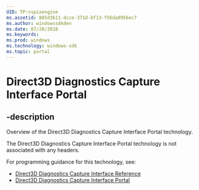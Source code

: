 ```yaml
---
UID: TP:vspixengine
ms.assetid: 885d3b11-dcce-371d-bf13-f56da0956ec7
ms.author: windowssdkdev
ms.date: 07/20/2018
ms.keywords: 
ms.prod: windows
ms.technology: windows-sdk
ms.topic: portal
---
```


# Direct3D Diagnostics Capture Interface Portal

## -description

Overview of the Direct3D Diagnostics Capture Interface Portal technology.

The Direct3D Diagnostics Capture Interface Portal technology is not associated with any headers.

For programming guidance for this technology, see:
* [Direct3D Diagnostics Capture Interface Reference](https://msdn.microsoft.com/en-us/library/windows/desktop/bb232917(v=vs.85).aspx)
* [Direct3D Diagnostics Capture Interface Portal](https://msdn.microsoft.com/en-us/library/windows/desktop/bb232917(v=vs.85).aspx)

